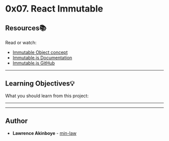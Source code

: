# 0x07. React Immutable

## Resources:books:
Read or watch:
* [Immutable Object concept](https://intranet.hbtn.io/rltoken/iCzkEHd9UHXDe1SQU7N5sw)
* [Immutable.js Documentation](https://intranet.hbtn.io/rltoken/VLQYE0CUVkFQz79FTKTxmA)
* [Immutable.js GitHub](https://intranet.hbtn.io/rltoken/sFez1GEIXOr7lCrk1MBTwg)

---
## Learning Objectives:bulb:
What you should learn from this project:

---
---

## Author
* **Lawrence Akinboye** - [min-law](https://github.com/min-law)
